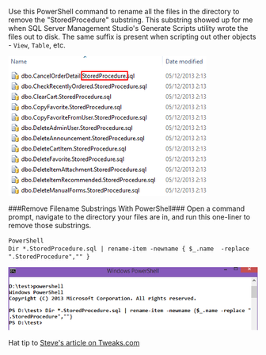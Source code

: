 <!--{Title:"Batch Rename Files to Remove a String From The File Name", PublishedOn:"Dec 6 2013", Intro:"SSMS scripts out "StoredProcedure" in file names. Here's how to remove a substring in many files in a directory with one line of PowerShell."} -->

Use this PowerShell command to rename all the files in the directory to remove the "StoredProcedure" substring. This substring showed up for me when SQL Server Management Studio's Generate Scripts utility wrote the files out to disk. The same suffix is present when scripting out other objects - `View`, `Table`, etc.
 
![](img/batch-rename-files.png)

###Remove Filename Substrings With PowerShell###
Open a command prompt, navigate to the directory your files are in, and run this one-liner to remove those substrings.
```
PowerShell
Dir *.StoredProcedure.sql | rename-item -newname { $_.name  -replace ".StoredProcedure","" }
```

![](img/batch-rename-files-console.png)

Hat tip to [Steve's article on Tweaks.com](http://tweaks.com/windows/49459/batch-file-rename-with-windows-powershell/)